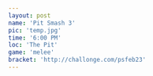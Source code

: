 ```yaml
---
layout: post
name: 'Pit Smash 3'
pic: 'temp.jpg'
time: '6:00 PM'
loc: 'The Pit'
game: 'melee'
bracket: 'http://challonge.com/psfeb23'
---
```

